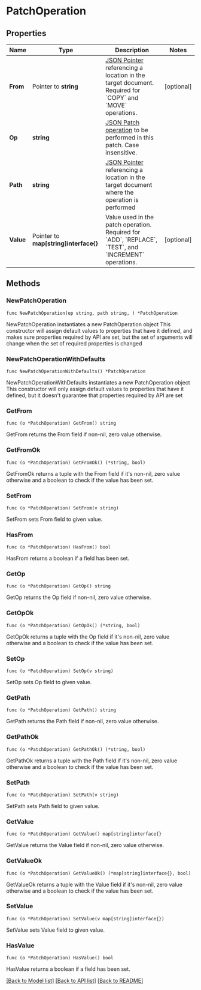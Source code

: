 # PatchOperation

## Properties

Name | Type | Description | Notes
------------ | ------------- | ------------- | -------------
**From** | Pointer to **string** | [JSON Pointer](https://datatracker.ietf.org/doc/html/rfc6901) referencing a location in the target document. Required for &#x60;COPY&#x60; and &#x60;MOVE&#x60; operations. | [optional] 
**Op** | **string** | [JSON Patch operation](https://datatracker.ietf.org/doc/html/rfc6902#page-4) to be performed in this patch. Case insensitive. | 
**Path** | **string** | [JSON Pointer](https://datatracker.ietf.org/doc/html/rfc6901) referencing a location in the target document where the operation is performed | 
**Value** | Pointer to **map[string]interface{}** | Value used in the patch operation. Required for &#x60;ADD&#x60;, &#x60;REPLACE&#x60;, &#x60;TEST&#x60;, and &#x60;INCREMENT&#x60; operations. | [optional] 

## Methods

### NewPatchOperation

`func NewPatchOperation(op string, path string, ) *PatchOperation`

NewPatchOperation instantiates a new PatchOperation object
This constructor will assign default values to properties that have it defined,
and makes sure properties required by API are set, but the set of arguments
will change when the set of required properties is changed

### NewPatchOperationWithDefaults

`func NewPatchOperationWithDefaults() *PatchOperation`

NewPatchOperationWithDefaults instantiates a new PatchOperation object
This constructor will only assign default values to properties that have it defined,
but it doesn't guarantee that properties required by API are set

### GetFrom

`func (o *PatchOperation) GetFrom() string`

GetFrom returns the From field if non-nil, zero value otherwise.

### GetFromOk

`func (o *PatchOperation) GetFromOk() (*string, bool)`

GetFromOk returns a tuple with the From field if it's non-nil, zero value otherwise
and a boolean to check if the value has been set.

### SetFrom

`func (o *PatchOperation) SetFrom(v string)`

SetFrom sets From field to given value.

### HasFrom

`func (o *PatchOperation) HasFrom() bool`

HasFrom returns a boolean if a field has been set.

### GetOp

`func (o *PatchOperation) GetOp() string`

GetOp returns the Op field if non-nil, zero value otherwise.

### GetOpOk

`func (o *PatchOperation) GetOpOk() (*string, bool)`

GetOpOk returns a tuple with the Op field if it's non-nil, zero value otherwise
and a boolean to check if the value has been set.

### SetOp

`func (o *PatchOperation) SetOp(v string)`

SetOp sets Op field to given value.


### GetPath

`func (o *PatchOperation) GetPath() string`

GetPath returns the Path field if non-nil, zero value otherwise.

### GetPathOk

`func (o *PatchOperation) GetPathOk() (*string, bool)`

GetPathOk returns a tuple with the Path field if it's non-nil, zero value otherwise
and a boolean to check if the value has been set.

### SetPath

`func (o *PatchOperation) SetPath(v string)`

SetPath sets Path field to given value.


### GetValue

`func (o *PatchOperation) GetValue() map[string]interface{}`

GetValue returns the Value field if non-nil, zero value otherwise.

### GetValueOk

`func (o *PatchOperation) GetValueOk() (*map[string]interface{}, bool)`

GetValueOk returns a tuple with the Value field if it's non-nil, zero value otherwise
and a boolean to check if the value has been set.

### SetValue

`func (o *PatchOperation) SetValue(v map[string]interface{})`

SetValue sets Value field to given value.

### HasValue

`func (o *PatchOperation) HasValue() bool`

HasValue returns a boolean if a field has been set.


[[Back to Model list]](../README.md#documentation-for-models) [[Back to API list]](../README.md#documentation-for-api-endpoints) [[Back to README]](../README.md)


